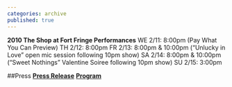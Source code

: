 ```yaml
---
categories: archive
published: true
---
```


**2010 The Shop at Fort Fringe Performances**
WE 2/11: 8:00pm (Pay What You Can Preview)
TH 2/12: 8:00pm
FR 2/13: 8:00pm & 10:00pm (“Unlucky in Love” open mic session following 10pm show)
SA 2/14: 8:00pm & 10:00pm (“Sweet Nothings” Valentine Soiree following 10pm show)
SU 2/15: 3:00pm
 
##Press
**[Press Release](https://www.dropbox.com/s/tnfevn2e3metvfk/MyComicValentine-PressRelease.pdf)**
**[Program](https://www.dropbox.com/s/2zguxm0z1z60est/MyComicValentine-Program.pdf)**